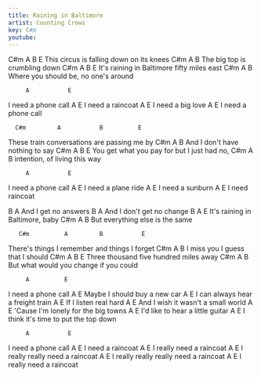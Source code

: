```yaml
---
title: Raining in Baltimore
artist: Counting Crows
key: C#m
youtube: 
---
```


   C#m        A       B           E
This circus is falling down on its knees
    C#m        A         B
The big top is crumbling down
     C#m        A         B           E
It's raining in Baltimore fifty miles east
 C#m                 A        B
Where you should be, no one's around
 
         A           E
I need a phone call
         A         E
I need a raincoat
         A         E
I need a big love
         A           E
I need a phone call
 
      C#m         A           B          E
These train conversations are passing me by
      C#m        A          B
And I don't have nothing to say
    C#m          A           B          E
You get what you pay for but I just had no,
C#m          A           B
intention, of living this way
 
         A           E
I need a phone call
         A           E
I need a plane ride
         A        E
I need a sunburn
       A         E
I need raincoat
 
B             A
And I get no answers
B                   A
And I don't get no change
B               A          E
It's raining in Baltimore, baby
C#m            A           B
But everything else is the same

       C#m          A         B           E
There's things I remember and things I forget
  C#m         A            B
I miss you I guess that I should
C#m            A            B      E
Three thousand five hundred miles away
    C#m            A             B
But what would you change if you could
 
         A          E
I need a phone call
                     A       E
Maybe I should buy a new car
                    A             E
I can always hear a freight train
            A          E
If I listen real hard
                       A           E
And I wish it wasn't a small world
                          A          E
'Cause I'm lonely for the big towns
                          A      E
I'd like to hear a little guitar
                             A         E
I think it's time to put the top down
 
         A           E
I need a phone call
         A         E
I need a raincoat
                A         E
I really need a raincoat
                       A         E
I really really need a raincoat
                              A         E
I really really really need a raincoat
                A         E
I really need a raincoat
